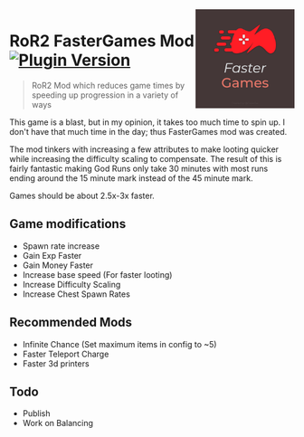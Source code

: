 <img src="icon.png" align="right" height="175px" width="175px" />

# RoR2 FasterGames Mod  [![Plugin Version](https://img.shields.io/github/v/release/GrahamMThomas/RoR2_Faster-Games?label=latest-version)](https://github.com/GrahamMThomas/RoR2_Faster-Games/releases)
> RoR2 Mod which reduces game times by speeding up progression in a variety of ways

This game is a blast, but in my opinion, it takes too much time to spin up. I don't have that much time in the day; thus FasterGames mod was created.

The mod tinkers with increasing a few attributes to make looting quicker while increasing the difficulty scaling to compensate. The result of this is fairly fantastic making God Runs only take 30 minutes with most runs ending around the 15 minute mark instead of the 45 minute mark.

Games should be about 2.5x-3x faster.


## Game modifications
- Spawn rate increase
- Gain Exp Faster
- Gain Money Faster
- Increase base speed (For faster looting)
- Increase Difficulty Scaling
- Increase Chest Spawn Rates

## Recommended Mods
- Infinite Chance (Set maximum items in config to ~5)
- Faster Teleport Charge
- Faster 3d printers

## Todo
- Publish
- Work on Balancing